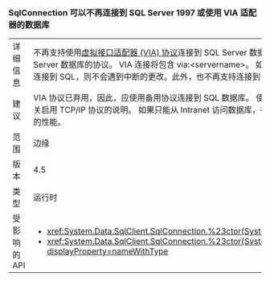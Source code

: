 ### <a name="sqlconnection-can-no-longer-connect-to-sql-server-1997-or-databases-using-the-via-adapter"></a>SqlConnection 可以不再连接到 SQL Server 1997 或使用 VIA 适配器的数据库

|   |   |
|---|---|
|详细信息|不再支持使用[虚拟接口适配器 (VIA) 协议](https://technet.microsoft.com/library/ms191229%28v=sql.105%29.aspx)连接到 SQL Server 数据库。 连接字符串中可以见到用于连接到 SQL Server 数据库的协议。 VIA 连接将包含 via:&lt;servername&gt;。 如果此应用通过协议而不是 VIA （例如 tcp: 或 np:）连接到 SQL，则不会遇到中断的更改。此外，也不再支持连接到 SQL Server 7 (1997)。|
|建议|VIA 协议已弃用，因此，应使用备用协议连接到 SQL 数据库。 使用的最常见的协议是 TCP/IP。 在[此处](https://msdn.microsoft.com/library/bb909712.aspx)可以找到有关启用 TCP/IP 协议的说明。 如果只能从 Intranet 访问数据库，在网络速度慢时，共享的管道协议可能会提供更好的性能。|
|范围|边缘|
|版本|4.5|
|类型|运行时|
|受影响的 API|<ul><li><xref:System.Data.SqlClient.SqlConnection.%23ctor(System.String)?displayProperty=nameWithType></li><li><xref:System.Data.SqlClient.SqlConnection.%23ctor(System.String,System.Data.SqlClient.SqlCredential)?displayProperty=nameWithType></li></ul>|

